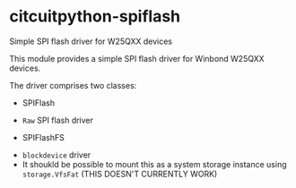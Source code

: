 # citcuitpython-spiflash
Simple SPI flash driver for W25QXX devices

This module provides a simple SPI flash driver for Winbond W25QXX devices.

The driver comprises two classes:

- SPIFlash

* `Raw` SPI flash driver 

- SPIFlashFS

* `blockdevice` driver
* It shoukld be possible to mount this as a system storage instance using `storage.VfsFat` (THIS DOESN'T CURRENTLY WORK)

